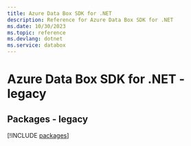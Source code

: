 ```yaml
---
title: Azure Data Box SDK for .NET
description: Reference for Azure Data Box SDK for .NET
ms.date: 10/30/2023
ms.topic: reference
ms.devlang: dotnet
ms.service: databox
---
```

# Azure Data Box SDK for .NET - legacy
## Packages - legacy
[!INCLUDE [packages](data-box-index.md)]